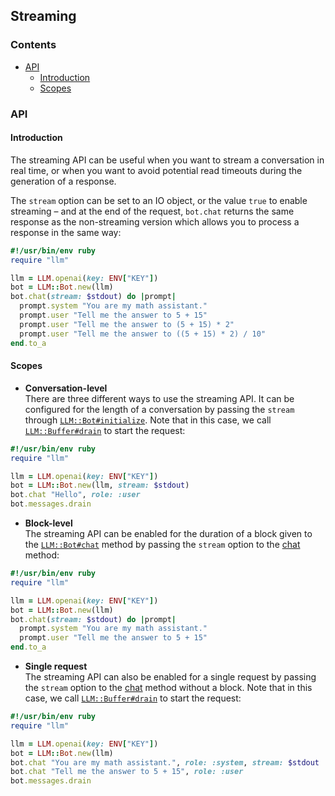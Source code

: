 ## Streaming

### Contents

* [API](#api)
  * [Introduction](#introduction)
  * [Scopes](#scopes)

### API

#### Introduction

The streaming API can be useful when you want to stream a
conversation in real time, or when you want to avoid potential
read timeouts during the generation of a response.

The `stream` option can be set to an IO object, or the value `true`
to enable streaming &ndash; and at the end of the request, `bot.chat`
returns the same response as the non-streaming version which allows
you to process a response in the same way:

```ruby
#!/usr/bin/env ruby
require "llm"

llm = LLM.openai(key: ENV["KEY"])
bot = LLM::Bot.new(llm)
bot.chat(stream: $stdout) do |prompt|
  prompt.system "You are my math assistant."
  prompt.user "Tell me the answer to 5 + 15"
  prompt.user "Tell me the answer to (5 + 15) * 2"
  prompt.user "Tell me the answer to ((5 + 15) * 2) / 10"
end.to_a
```

#### Scopes

* **Conversation-level** <br>
There are three different ways to use the streaming API. It can be
configured for the length of a conversation by passing the `stream`
through [`LLM::Bot#initialize`](https://0x1eef.github.io/x/llm.rb/LLM/Bot.html#initialize-instance_method).
Note that in this case, we call
[`LLM::Buffer#drain`](https://0x1eef.github.io/x/llm.rb/LLM/Buffer.html#drain-instance_method)
to start the request:

```ruby
#!/usr/bin/env ruby
require "llm"

llm = LLM.openai(key: ENV["KEY"])
bot = LLM::Bot.new(llm, stream: $stdout)
bot.chat "Hello", role: :user
bot.messages.drain
```

* **Block-level** <br>
The streaming API can be enabled for the duration of a block given to the
[`LLM::Bot#chat`](https://0x1eef.github.io/x/llm.rb/LLM/Bot.html#chat-instance_method)
method by passing the `stream` option to the
[chat](https://0x1eef.github.io/x/llm.rb/LLM/Bot.html#chat-instance_method)
method:

```ruby
#!/usr/bin/env ruby
require "llm"

llm = LLM.openai(key: ENV["KEY"])
bot = LLM::Bot.new(llm)
bot.chat(stream: $stdout) do |prompt|
  prompt.system "You are my math assistant."
  prompt.user "Tell me the answer to 5 + 15"
end.to_a
```

* **Single request** <br>
The streaming API can also be enabled for a single request by passing the
`stream` option to the [chat](https://0x1eef.github.io/x/llm.rb/LLM/Bot.html#chat-instance_method)
method without a block. Note that in this case, we call
[`LLM::Buffer#drain`](https://0x1eef.github.io/x/llm.rb/LLM/Buffer.html#drain-instance_method)
to start the request:

```ruby
#!/usr/bin/env ruby
require "llm"

llm = LLM.openai(key: ENV["KEY"])
bot = LLM::Bot.new(llm)
bot.chat "You are my math assistant.", role: :system, stream: $stdout
bot.chat "Tell me the answer to 5 + 15", role: :user
bot.messages.drain
```
